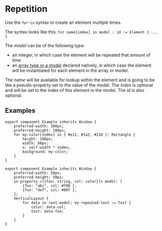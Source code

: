 <!-- Copyright © SixtyFPS GmbH <info@slint.dev> ; SPDX-License-Identifier: MIT -->
# Repetition

Use the `for`-`in` syntax to create an element multiple times.

The syntax looks like this: `for name[index] in model : id := Element { ... }`

The _model_ can be of the following type:

-   an integer, in which case the element will be repeated that amount of time
-   an [array type or a model](types.md#arrays-and-models) declared natively, in which case the element will be instantiated for each element in the array or model.

The _name_ will be available for lookup within the element and is going to be like a pseudo-property set to the
value of the model. The _index_ is optional and will be set to the index of this element in the model.
The _id_ is also optional.

## Examples

```{codemirror} slint
export component Example inherits Window {
    preferred-width: 300px;
    preferred-height: 100px;
    for my-color[index] in [ #e11, #1a2, #23d ]: Rectangle {
        height: 100px;
        width: 60px;
        x: self.width * index;
        background: my-color;
    }
}
```

```{codemirror} slint
export component Example inherits Window {
    preferred-width: 50px;
    preferred-height: 50px;
    in property <[{foo: string, col: color}]> model: [
        {foo: "abc", col: #f00 },
        {foo: "def", col: #00f },
    ];
    VerticalLayout {
        for data in root.model: my-repeated-text := Text {
            color: data.col;
            text: data.foo;
        }
    }
}
```
